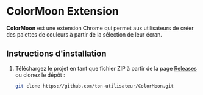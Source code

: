 # ColorMoon Extension

**ColorMoon** est une extension Chrome qui permet aux utilisateurs de créer des palettes de couleurs à partir de la sélection de leur écran.

## Instructions d'installation

1. Téléchargez le projet en tant que fichier ZIP à partir de la page [Releases](https://github.com/ton-utilisateur/ColorMoon/releases) ou clonez le dépôt :
   ```bash
   git clone https://github.com/ton-utilisateur/ColorMoon.git
